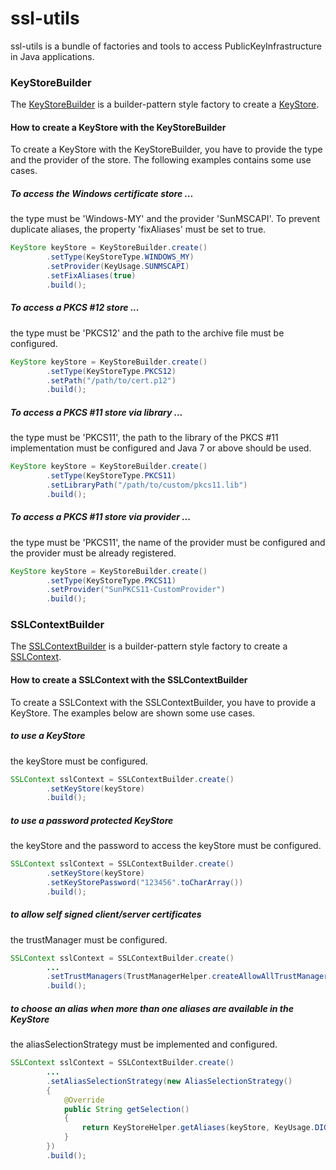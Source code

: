 # ssl-utils
ssl-utils is a bundle of factories and tools to access PublicKeyInfrastructure in Java applications.

### KeyStoreBuilder
The [KeyStoreBuilder](https://github.com/j3t/ssl-utils/blob/master/src/main/java/ssl/builder/KeyStoreBuilder.java) is a builder-pattern style factory to create a [KeyStore](http://docs.oracle.com/javase/7/docs/api/java/security/KeyStore.html).

#### How to create a KeyStore with the KeyStoreBuilder
To create a KeyStore with the KeyStoreBuilder, you have to provide the type and the provider of the store. The following examples contains some use cases.

##### To access the Windows certificate store ...
the type must be 'Windows-MY' and the provider 'SunMSCAPI'. To prevent duplicate aliases, the property 'fixAliases' must be set to true.
```java
KeyStore keyStore = KeyStoreBuilder.create()
		.setType(KeyStoreType.WINDOWS_MY)
		.setProvider(KeyUsage.SUNMSCAPI)
		.setFixAliases(true)
		.build();
```

##### To access a PKCS #12 store ...
the type must be 'PKCS12' and the path to the archive file must be configured.
```java
KeyStore keyStore = KeyStoreBuilder.create()
		.setType(KeyStoreType.PKCS12)
		.setPath("/path/to/cert.p12")
		.build();
```

##### To access a PKCS #11 store via library ...
the type must be 'PKCS11', the path to the library of the PKCS #11 implementation must be configured and Java 7 or above should be used.
```java
KeyStore keyStore = KeyStoreBuilder.create()
		.setType(KeyStoreType.PKCS11)
		.setLibraryPath("/path/to/custom/pkcs11.lib")
		.build();
```

##### To access a PKCS #11 store via provider ...
the type must be 'PKCS11', the name of the provider must be configured and the provider must be already registered.
```java
KeyStore keyStore = KeyStoreBuilder.create()
		.setType(KeyStoreType.PKCS11)
		.setProvider("SunPKCS11-CustomProvider")
		.build();
```

### SSLContextBuilder
The [SSLContextBuilder](https://github.com/j3t/ssl-utils/blob/master/src/main/java/ssl/builder/SSLContextBuilder.java) is a builder-pattern style factory to create a [SSLContext](http://docs.oracle.com/javase/7/docs/api/javax/net/ssl/SSLContext.html).

#### How to create a SSLContext with the SSLContextBuilder
To create a SSLContext with the SSLContextBuilder, you have to provide a KeyStore. The examples below are shown some use cases.

##### to use a KeyStore
the keyStore must be configured.
```java
SSLContext sslContext = SSLContextBuilder.create()
		.setKeyStore(keyStore)
		.build();
```

##### to use a password protected KeyStore
the keyStore and the password to access the keyStore must be configured.
```java
SSLContext sslContext = SSLContextBuilder.create()
		.setKeyStore(keyStore)
		.setKeyStorePassword("123456".toCharArray())
		.build();
```

##### to allow self signed client/server certificates
the trustManager must be configured.
```java
SSLContext sslContext = SSLContextBuilder.create()
		...
		.setTrustManagers(TrustManagerHelper.createAllowAllTrustManagers())
		.build();
```

##### to choose an alias when more than one aliases are available in the KeyStore
the aliasSelectionStrategy must be implemented and configured.
```java
SSLContext sslContext = SSLContextBuilder.create()
		...
		.setAliasSelectionStrategy(new AliasSelectionStrategy()
        {
            @Override
            public String getSelection()
            {
                return KeyStoreHelper.getAliases(keyStore, KeyUsage.DIGITAL_SIGNATURE)[0];
            }
        })
		.build();
```
